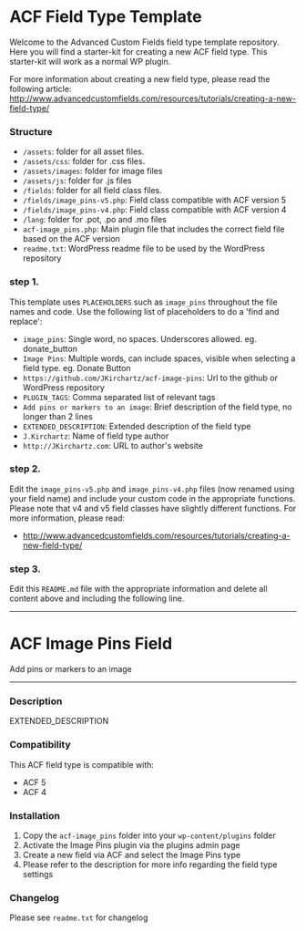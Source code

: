 # ACF Field Type Template

Welcome to the Advanced Custom Fields field type template repository.
Here you will find a starter-kit for creating a new ACF field type. This starter-kit will work as a normal WP plugin.

For more information about creating a new field type, please read the following article:
http://www.advancedcustomfields.com/resources/tutorials/creating-a-new-field-type/

### Structure

* `/assets`:  folder for all asset files.
* `/assets/css`:  folder for .css files.
* `/assets/images`: folder for image files
* `/assets/js`: folder for .js files
* `/fields`:  folder for all field class files.
* `/fields/image_pins-v5.php`: Field class compatible with ACF version 5
* `/fields/image_pins-v4.php`: Field class compatible with ACF version 4
* `/lang`: folder for .pot, .po and .mo files
* `acf-image_pins.php`: Main plugin file that includes the correct field file based on the ACF version
* `readme.txt`: WordPress readme file to be used by the WordPress repository

### step 1.

This template uses `PLACEHOLDERS` such as `image_pins` throughout the file names and code. Use the following list of placeholders to do a 'find and replace':

* `image_pins`: Single word, no spaces. Underscores allowed. eg. donate_button
* `Image Pins`: Multiple words, can include spaces, visible when selecting a field type. eg. Donate Button
* `https://github.com/JKirchartz/acf-image-pins`: Url to the github or WordPress repository
* `PLUGIN_TAGS`: Comma separated list of relevant tags
* `Add pins or markers to an image`: Brief description of the field type, no longer than 2 lines
* `EXTENDED_DESCRIPTION`: Extended description of the field type
* `J.Kirchartz`: Name of field type author
* `http://JKirchartz.com`: URL to author's website

### step 2.

Edit the `image_pins-v5.php` and `image_pins-v4.php` files (now renamed using your field name) and include your custom code in the appropriate functions.
Please note that v4 and v5 field classes have slightly different functions. For more information, please read:
* http://www.advancedcustomfields.com/resources/tutorials/creating-a-new-field-type/

### step 3.

Edit this `README.md` file with the appropriate information and delete all content above and including the following line.

-----------------------

# ACF Image Pins Field

Add pins or markers to an image

-----------------------

### Description

EXTENDED_DESCRIPTION

### Compatibility

This ACF field type is compatible with:
* ACF 5
* ACF 4

### Installation

1. Copy the `acf-image_pins` folder into your `wp-content/plugins` folder
2. Activate the Image Pins plugin via the plugins admin page
3. Create a new field via ACF and select the Image Pins type
4. Please refer to the description for more info regarding the field type settings

### Changelog
Please see `readme.txt` for changelog
